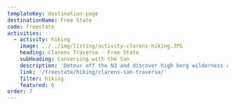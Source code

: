 ```yaml
---
templateKey: destination-page
destinationName: Free State
code: freestate
activities:
  - activity: hiking
    image: ../../img/listing/activity-clarens-hiking.JPG
    heading: Clarens Traverse - Free State
    subHeading: Conversing with the San
    description: 'Detour off the N3 and discover high berg wilderness and cultural treasures. The Clarens area is famous for its fine restaurants, quirky art cafes and more recently: its well preserved dinosaur fossils and San Rock Art. Our new 3 day slackpacking trail in the area will enable you to discover all these gems and more.'
    link: '/freestate/hiking/clarens-san-traverse/'
    filter: hiking
    featured: 6
order: 7
---
```

